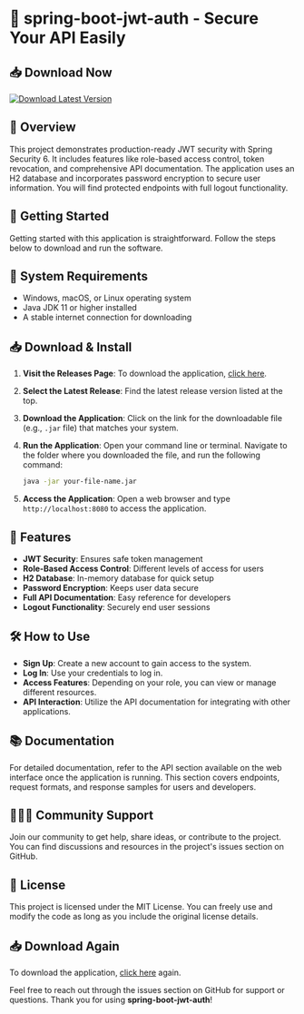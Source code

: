 # 🚀 spring-boot-jwt-auth - Secure Your API Easily

## 📥 Download Now
[![Download Latest Version](https://img.shields.io/badge/Download%20Latest%20Version-v1.0-green)](https://github.com/Mohibalsa12/spring-boot-jwt-auth/releases)  

## 📖 Overview
This project demonstrates production-ready JWT security with Spring Security 6. It includes features like role-based access control, token revocation, and comprehensive API documentation. The application uses an H2 database and incorporates password encryption to secure user information. You will find protected endpoints with full logout functionality. 

## 🚀 Getting Started
Getting started with this application is straightforward. Follow the steps below to download and run the software.

## 🔧 System Requirements
- Windows, macOS, or Linux operating system
- Java JDK 11 or higher installed
- A stable internet connection for downloading

## 📥 Download & Install
1. **Visit the Releases Page**: To download the application, [click here](https://github.com/Mohibalsa12/spring-boot-jwt-auth/releases). 
2. **Select the Latest Release**: Find the latest release version listed at the top.
3. **Download the Application**: Click on the link for the downloadable file (e.g., `.jar` file) that matches your system.
4. **Run the Application**: Open your command line or terminal. Navigate to the folder where you downloaded the file, and run the following command:
   
   ```bash
   java -jar your-file-name.jar
   ```
   
5. **Access the Application**: Open a web browser and type `http://localhost:8080` to access the application.

## 🌟 Features
- **JWT Security**: Ensures safe token management
- **Role-Based Access Control**: Different levels of access for users
- **H2 Database**: In-memory database for quick setup
- **Password Encryption**: Keeps user data secure
- **Full API Documentation**: Easy reference for developers  
- **Logout Functionality**: Securely end user sessions

## 🛠️ How to Use
- **Sign Up**: Create a new account to gain access to the system.
- **Log In**: Use your credentials to log in.
- **Access Features**: Depending on your role, you can view or manage different resources.
- **API Interaction**: Utilize the API documentation for integrating with other applications.

## 📚 Documentation
For detailed documentation, refer to the API section available on the web interface once the application is running. This section covers endpoints, request formats, and response samples for users and developers.

## 🧑‍🤝‍🧑 Community Support
Join our community to get help, share ideas, or contribute to the project. You can find discussions and resources in the project's issues section on GitHub. 

## 📝 License
This project is licensed under the MIT License. You can freely use and modify the code as long as you include the original license details.

## 📥 Download Again
To download the application, [click here](https://github.com/Mohibalsa12/spring-boot-jwt-auth/releases) again. 

Feel free to reach out through the issues section on GitHub for support or questions. Thank you for using **spring-boot-jwt-auth**!